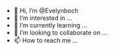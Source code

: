 - 👋 Hi, I’m @Evelynboch
- 👀 I’m interested in ...
- 🌱 I’m currently learning ...
- 💞️ I’m looking to collaborate on ...
- 📫 How to reach me ...

<!---
Evelynboch/Evelynboch is a ✨ special ✨ repository because its `README.md` (this file) appears on your GitHub profile.
You can click the Preview link to take a look at your changes.
--->
